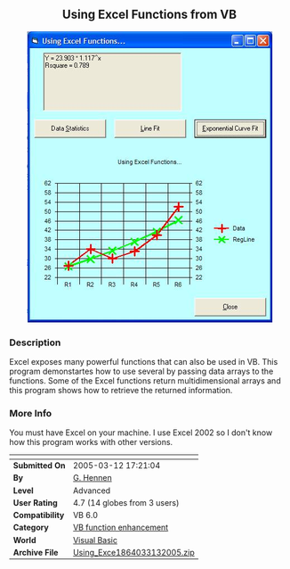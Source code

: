 ﻿<div align="center">

## Using Excel Functions from VB

<img src="PIC2005313846479116.JPG">
</div>

### Description

Excel exposes many powerful functions that can also be used in VB. This program demonstartes how to use several by passing data arrays to the functions. Some of the Excel functions return multidimensional arrays and this program shows how to retrieve the returned information.
 
### More Info
 
You must have Excel on your machine. I use Excel 2002 so I don't know how this program works with other versions.


<span>             |<span>
---                |---
**Submitted On**   |2005-03-12 17:21:04
**By**             |[G\. Hennen](https://github.com/Planet-Source-Code/PSCIndex/blob/master/ByAuthor/g-hennen.md)
**Level**          |Advanced
**User Rating**    |4.7 (14 globes from 3 users)
**Compatibility**  |VB 6\.0
**Category**       |[VB function enhancement](https://github.com/Planet-Source-Code/PSCIndex/blob/master/ByCategory/vb-function-enhancement__1-25.md)
**World**          |[Visual Basic](https://github.com/Planet-Source-Code/PSCIndex/blob/master/ByWorld/visual-basic.md)
**Archive File**   |[Using\_Exce1864033132005\.zip](https://github.com/Planet-Source-Code/g-hennen-using-excel-functions-from-vb__1-59453/archive/master.zip)








